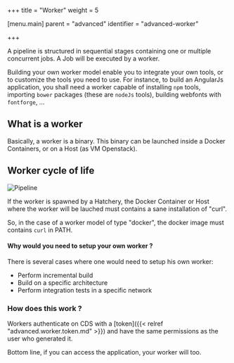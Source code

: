 +++
title = "Worker"
weight = 5

[menu.main]
parent = "advanced"
identifier = "advanced-worker"

+++

A pipeline is structured in sequential stages containing one or multiple concurrent jobs. A Job will be executed by a worker.

Building your own worker model enable you to integrate your own tools, or to customize the tools you need to use. For instance, to build an AngularJs application, you shall need a worker capable of installing `npm` tools, importing `bower` packages (these are `nodeJs` tools), building webfonts with `fontforge`, ...

## What is a worker

Basically, a worker is a binary. This binary can be launched inside a Docker Containers, or on a Host (as VM Openstack).

## Worker cycle of life

![Pipeline](/images/concepts_worker_flow.png)

If the worker is spawned by a Hatchery, the Docker Container or Host where the worker will be lauched must contains a sane installation of "curl".

So, in the case of a worker model of type "docker", the docker image must contains `curl` in PATH.

#### Why would you need to setup your own worker ?

There is several cases where one would need to setup his own worker:

 * Perform incremental build
 * Build on a specific architecture
 * Perform integration tests in a specific network

### How does this work ?

Workers authenticate on CDS with a [token]({{< relref "advanced.worker.token.md" >}}) and have the same permissions as the user who generated it.

Bottom line, if you can access the application, your worker will too.
